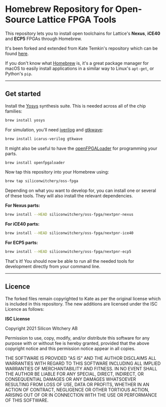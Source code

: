 # Homebrew Repository for Open-Source Lattice FPGA Tools

This repository lets you to install open toolchains for Lattice's **Nexus**, **iCE40** and **ECP5** FPGAs through Homebrew.

It's been forked and extended from Kate Temkin's repository which can be found [here](https://github.com/ktemkin/homebrew-oss-fpga).

If you don't know what [Homebrew](https://brew.sh) is, it's a great package manager for macOS to easily install applications in a similar way to Linux's `apt-get`, or Python's `pip`.

---

## Get started

Install the [Yosys](https://github.com/YosysHQ/yosys) synthesis suite. This is needed across all of the chip families:

``` bash
brew install yosys
```

For simulation, you'll need [iverilog](http://iverilog.icarus.com) and [gtkwave](http://gtkwave.sourceforge.net):

``` bash
brew install icarus-verilog gtkwave
```

It might also be useful to have the [openFPGALoader](https://github.com/trabucayre/openFPGALoader) for programming your parts.

``` bash
brew install openfpgaloader
```

Now tap this repository into your Homebrew using:

``` bash
brew tap siliconwitchery/oss-fpga
```

Depending on what you want to develop for, you can install one or several of these tools. They will also install the relevant dependencies.

**For Nexus parts:**

``` bash
brew install --HEAD siliconwitchery/oss-fpga/nextpnr-nexus
```

**For iCE40 parts:**

``` bash
brew install --HEAD siliconwitchery/oss-fpga/nextpnr-ice40
```

**For ECP5 parts:**

``` bash
brew install --HEAD siliconwitchery/oss-fpga/nextpnr-ecp5
```

That's it! You should now be able to run all the needed tools for development directly from your command line.

---

## Licence

The forked files remain copyrighted to Kate as per the original license which is included in this repository. The new additions are licensed under the ISC Licence as follows:

**ISC License**

Copyright 2021 Silicon Witchery AB

Permission to use, copy, modify, and/or distribute this 
software for any purpose with or without fee is hereby granted, 
provided that the above copyright notice and this permission 
notice appear in all copies.

THE SOFTWARE IS PROVIDED "AS IS" AND THE AUTHOR DISCLAIMS ALL 
WARRANTIES WITH REGARD TO THIS SOFTWARE INCLUDING ALL IMPLIED 
WARRANTIES OF MERCHANTABILITY AND FITNESS. IN NO EVENT SHALL 
THE AUTHOR BE LIABLE FOR ANY SPECIAL, DIRECT, INDIRECT, OR 
CONSEQUENTIAL DAMAGES OR ANY DAMAGES WHATSOEVER RESULTING FROM 
LOSS OF USE, DATA OR PROFITS, WHETHER IN AN ACTION OF CONTRACT, 
NEGLIGENCE OR OTHER TORTIOUS ACTION, ARISING OUT OF OR IN 
CONNECTION WITH THE USE OR PERFORMANCE OF THIS SOFTWARE.